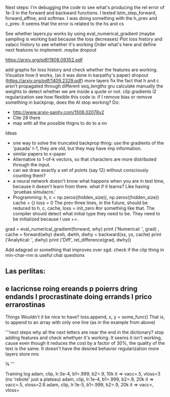 Next steps:
I'm debugging the code to see what's producing the rel error of 1e-3 in the forward and backward functions. I tested lstm_step_forward, forward_affine, and softmax. I was doing something with the h_prev and c_prev. It seems that the error is related to the hs and cs

See whether layers.py works by using eval_numerical_gradient (maybe sampling is working bad because the loss decreases)
Plot loss history and valacc history to see whether it's working
Order what's here and define next features to implement. maybe dropout

https://arxiv.org/pdf/1808.09352.pdf

add graphs for loss history and check whether the features are working. Visualize how it works, (as it was done in karpathy's paper)
dropout (https://arxiv.org/pdf/1409.2329.pdf)
more layers
fix the fact that h and c aren't propagated through different seq_lengths
gru
calculate manually the weights to detect whether we are inside a quote or not.
clip gradients
l2 regularization
see how flexible this code is: if I remove bias or remove something in backprop, does the AI stop working?
Do:
* http://www.arxiv-sanity.com/1506.02078v2
* Cite 28 there
* map with all the possible thigns to do to a nn

Ideas
* one way to solve the truncated backprop thing: use the gradients of the 'pasada' t-1, they are old, but they may have imp information.
* similar papers to x-paper
* Alternative to 1-of-k vectors, so that characters are more distributed through the input.
* can we draw exactly a set of points (say 12) without consciously counting them?
* a neural network doesn't know what happens when you are in test time, because it doesn't learn from there. what if it learns? Like having 'pruebas simulacro.'
* Programming:
h, c = np.zeros((hidden_size)), np.zeros((hidden_size))
cache = {}
loss = 0
The prev three lines, in the future, should be reduced to
h, c, cache, loss = init_zero #or something like that. The compiler should detect what initial type they need to be.
They need to be initialized because I use +=.


grad = eval_numerical_gradient(forward, why)
print ('Numerical: ', grad)
, cache = forward(why)
dwxh, dwhh, dwhy = backward(xs, ys, cache)
print ('Analytical: ', dwhy)
print ('Diff', rel_difference(grad, dwhy))


Add adagrad or something that improves over sgd.
check if the clip thing in min-char-rnn is useful
chat
questions


Las perlitas:
--
e
Iacricnse roing ereands
p poierrs dring endands
I procrastinate doing errands
I prico errarostinas
---
Things
Wouldn't it be nice to have?
loss.append, x, y = some_func()
That is, to append to an array with only one line (as in the example from above)


'''next steps
why all the next letters are near the end in the dictionary?
stop adding features and check whethyer it's working. It seems it isn't working, cause even though it reduces the cost by a factor of 30%, the quality of the text is the same. It doesn't have the desired behavior
regularization
more layers
store nns

⅛
'''



Training log
adam, clip, lr:3e-4, b1=.999, b2=.9, 10k it => vacc=.5, vloss=3  (no 'rebote' just a plateau)
adam, clip, lr:1e-4, b1=.999, b2=.9, 20k it  => vacc=.5, vloss=2.6
adam, clip, lr:1e-5, b1=.999, b2=.9, 20k it  => vacc=, vloss=
